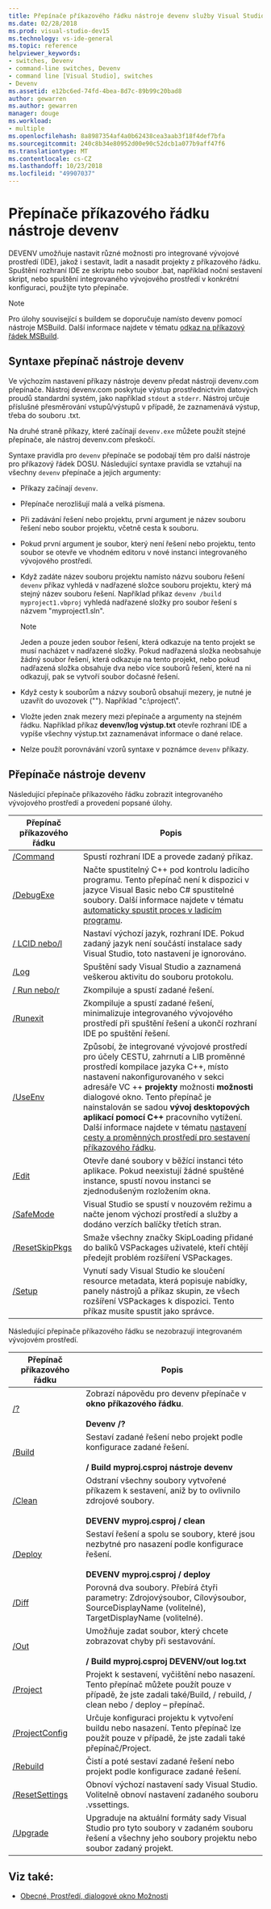 ```yaml
---
title: Přepínače příkazového řádku nástroje devenv služby Visual Studio
ms.date: 02/28/2018
ms.prod: visual-studio-dev15
ms.technology: vs-ide-general
ms.topic: reference
helpviewer_keywords:
- switches, Devenv
- command-line switches, Devenv
- command line [Visual Studio], switches
- Devenv
ms.assetid: e12bc6ed-74fd-4bea-8d7c-89b99c20bad8
author: gewarren
ms.author: gewarren
manager: douge
ms.workload:
- multiple
ms.openlocfilehash: 8a8987354af4a0b62438cea3aab3f18f4def7bfa
ms.sourcegitcommit: 240c8b34e80952d00e90c52dcb1a077b9aff47f6
ms.translationtype: MT
ms.contentlocale: cs-CZ
ms.lasthandoff: 10/23/2018
ms.locfileid: "49907037"
---
```

# <a name="devenv-command-line-switches"></a>Přepínače příkazového řádku nástroje devenv

DEVENV umožňuje nastavit různé možnosti pro integrované vývojové prostředí (IDE), jakož i sestavit, ladit a nasadit projekty z příkazového řádku. Spuštění rozhraní IDE ze skriptu nebo soubor .bat, například noční sestavení skript, nebo spuštění integrovaného vývojového prostředí v konkrétní konfiguraci, použijte tyto přepínače.

> [!NOTE]
> Pro úlohy související s buildem se doporučuje namísto devenv pomocí nástroje MSBuild. Další informace najdete v tématu [odkaz na příkazový řádek MSBuild](../../msbuild/msbuild-command-line-reference.md).

## <a name="devenv-switch-syntax"></a>Syntaxe přepínač nástroje devenv

Ve výchozím nastavení příkazy nástroje devenv předat nástroji devenv.com přepínače. Nástroj devenv.com poskytuje výstup prostřednictvím datových proudů standardní systém, jako například `stdout` a `stderr`. Nástroj určuje příslušné přesměrování vstupů/výstupů v případě, že zaznamenává výstup, třeba do souboru .txt.

Na druhé straně příkazy, které začínají `devenv.exe` můžete použít stejné přepínače, ale nástroj devenv.com přeskočí.

Syntaxe pravidla pro `devenv` přepínače se podobají těm pro další nástroje pro příkazový řádek DOSU. Následující syntaxe pravidla se vztahují na všechny `devenv` přepínače a jejich argumenty:

- Příkazy začínají `devenv`.

- Přepínače nerozlišují malá a velká písmena.

- Při zadávání řešení nebo projektu, první argument je název souboru řešení nebo soubor projektu, včetně cesta k souboru.

- Pokud první argument je soubor, který není řešení nebo projektu, tento soubor se otevře ve vhodném editoru v nové instanci integrovaného vývojového prostředí.

- Když zadáte název souboru projektu namísto názvu souboru řešení `devenv` příkaz vyhledá v nadřazené složce souboru projektu, který má stejný název souboru řešení. Například příkaz `devenv /build myproject1.vbproj` vyhledá nadřazené složky pro soubor řešení s názvem "myproject1.sln".

    > [!NOTE]
    > Jeden a pouze jeden soubor řešení, která odkazuje na tento projekt se musí nacházet v nadřazené složky. Pokud nadřazená složka neobsahuje žádný soubor řešení, která odkazuje na tento projekt, nebo pokud nadřazená složka obsahuje dva nebo více souborů řešení, které na ni odkazují, pak se vytvoří soubor dočasné řešení.

- Když cesty k souborům a názvy souborů obsahují mezery, je nutné je uzavřít do uvozovek (""). Například "c:\project\\".

- Vložte jeden znak mezery mezi přepínače a argumenty na stejném řádku. Například příkaz **devenv/log výstup.txt** otevře rozhraní IDE a vypíše všechny výstup.txt zaznamenávat informace o dané relace.

- Nelze použít porovnávání vzorů syntaxe v poznámce `devenv` příkazy.

## <a name="devenv-switches"></a>Přepínače nástroje devenv

Následující přepínače příkazového řádku zobrazit integrovaného vývojového prostředí a provedení popsané úlohy.

|Přepínač příkazového řádku|Popis|
| - |-----------------|
|[/Command](../../ide/reference/command-devenv-exe.md)|Spustí rozhraní IDE a provede zadaný příkaz.|
|[/DebugExe](../../ide/reference/debugexe-devenv-exe.md)|Načte spustitelný C++ pod kontrolu ladicího programu. Tento přepínač není k dispozici v jazyce Visual Basic nebo C# spustitelné soubory. Další informace najdete v tématu [automaticky spustit proces v ladicím programu](../../debugger/debug-multiple-processes.md#BKMK_Automatically_start_an_process_in_the_debugger).|
|[/ LCID nebo/l](../../ide/reference/lcid-devenv-exe.md)|Nastaví výchozí jazyk, rozhraní IDE. Pokud zadaný jazyk není součástí instalace sady Visual Studio, toto nastavení je ignorováno.|
|[/Log](../../ide/reference/log-devenv-exe.md)|Spuštění sady Visual Studio a zaznamená veškerou aktivitu do souboru protokolu.|
|[/ Run nebo/r](../../ide/reference/run-devenv-exe.md)|Zkompiluje a spustí zadané řešení.|
|[/Runexit](../../ide/reference/runexit-devenv-exe.md)|Zkompiluje a spustí zadané řešení, minimalizuje integrovaného vývojového prostředí při spuštění řešení a ukončí rozhraní IDE po spuštění řešení.|
|[/UseEnv](../../ide/reference/useenv-devenv-exe.md)|Způsobí, že integrované vývojové prostředí pro účely CESTU, zahrnutí a LIB proměnné prostředí kompilace jazyka C++, místo nastavení nakonfigurovaného v sekci adresáře VC ++ **projekty** možnosti **možnosti** dialogové okno. Tento přepínač je nainstalován se sadou **vývoj desktopových aplikací pomocí C++** pracovního vytížení. Další informace najdete v tématu [nastavení cesty a proměnných prostředí pro sestavení příkazového řádku](/cpp/build/setting-the-path-and-environment-variables-for-command-line-builds).|
|[/Edit](../../ide/reference/edit-devenv-exe.md)|Otevře dané soubory v běžící instanci této aplikace. Pokud neexistují žádné spuštěné instance, spustí novou instanci se zjednodušeným rozložením okna.|
|[/SafeMode](../../ide/reference/safemode-devenv-exe.md)|Visual Studio se spustí v nouzovém režimu a načte jenom výchozí prostředí a služby a dodáno verzích balíčky třetích stran.|
|[/ResetSkipPkgs](../../ide/reference/resetskippkgs-devenv-exe.md)|Smaže všechny značky SkipLoading přidané do balíků VSPackages uživatelé, kteří chtějí předejít problém rozšíření VSPackages.|
|[/Setup](../../ide/reference/setup-devenv-exe.md)|Vynutí sady Visual Studio ke sloučení resource metadata, která popisuje nabídky, panely nástrojů a příkaz skupin, ze všech rozšíření VSPackages k dispozici. Tento příkaz musíte spustit jako správce.|

Následující přepínače příkazového řádku se nezobrazují integrovaném vývojovém prostředí.

|Přepínač příkazového řádku|Popis|
| - |-----------------|
|[/?](../../ide/reference/q-devenv-exe.md)|Zobrazí nápovědu pro devenv přepínače v **okno příkazového řádku**.<br /><br /> **Devenv /?**|
|[/Build](../../ide/reference/build-devenv-exe.md)|Sestaví zadané řešení nebo projekt podle konfigurace zadané řešení.<br /><br /> **/ Build myproj.csproj nástroje devenv**|
|[/Clean](../../ide/reference/clean-devenv-exe.md)|Odstraní všechny soubory vytvořené příkazem k sestavení, aniž by to ovlivnilo zdrojové soubory.<br /><br /> **DEVENV myproj.csproj / clean**|
|[/Deploy](../../ide/reference/deploy-devenv-exe.md)|Sestaví řešení a spolu se soubory, které jsou nezbytné pro nasazení podle konfigurace řešení.<br /><br /> **DEVENV myproj.csproj / deploy**|
|[/Diff](../../ide/reference/diff.md)|Porovná dva soubory. Přebírá čtyři parametry: Zdrojovýsoubor, Cílovýsoubor, SourceDisplayName (volitelné), TargetDisplayName (volitelné).|
|[/Out](../../ide/reference/out-devenv-exe.md)|Umožňuje zadat soubor, který chcete zobrazovat chyby při sestavování.<br /><br /> **/ Build myproj.csproj DEVENV/out log.txt**|
|[/Project](../../ide/reference/project-devenv-exe.md)|Projekt k sestavení, vyčištění nebo nasazení. Tento přepínač můžete použít pouze v případě, že jste zadali také/Build, / rebuild, / clean nebo / deploy – přepínač.|
|[/ProjectConfig](../../ide/reference/projectconfig-devenv-exe.md)|Určuje konfiguraci projektu k vytvoření buildu nebo nasazení. Tento přepínač lze použít pouze v případě, že jste zadali také přepínač/Project.|
|[/Rebuild](../../ide/reference/rebuild-devenv-exe.md)|Čistí a poté sestaví zadané řešení nebo projekt podle konfigurace zadané řešení.|
|[/ResetSettings](../../ide/reference/resetsettings-devenv-exe.md)|Obnoví výchozí nastavení sady Visual Studio. Volitelně obnoví nastavení zadaného souboru .vssettings.|
|[/Upgrade](../../ide/reference/upgrade-devenv-exe.md)|Upgraduje na aktuální formáty sady Visual Studio pro tyto soubory v zadaném souboru řešení a všechny jeho soubory projektu nebo soubor zadaný projekt.|

## <a name="see-also"></a>Viz také:

* [Obecné, Prostředí, dialogové okno Možnosti](../../ide/reference/general-environment-options-dialog-box.md)